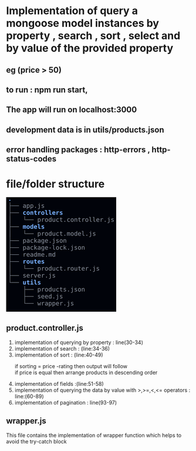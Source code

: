 # Implementation of query a mongoose model instances by property , search , sort , select and by value of the provided property 
## eg (price > 50)

## to run : npm run start,
## The app will run on localhost:3000
## development data is in utils/products.json
## error handling packages : http-errors , http-status-codes

# file/folder structure
<img src="/utils/store.png" />

## product.controller.js 

1. implementation of querying by property : line(30-34)
2. implementation of search : (line:34-36)
3. implementation of sort : (line:40-49)
   <p>
    if sorting = price -rating then output will follow  <br/> 
    if price is equal then arrange products in descending order
   </p>
4. implementation of fields :(line:51-58)
5. implementation of querying the data by value with >,>=,<,<= operators : line:(60-89)
6. implementation of pagination : line(93-97)

## wrapper.js
This file contains the implementation of wrapper function which helps to avoid the try-catch block



